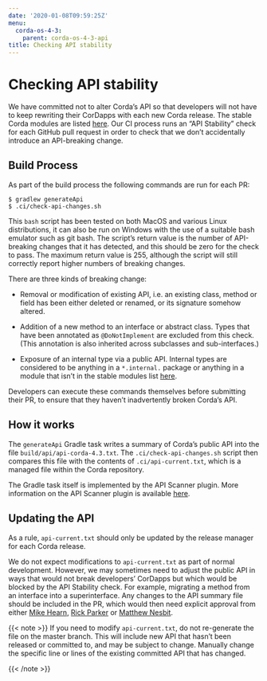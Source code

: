 ```yaml
---
date: '2020-01-08T09:59:25Z'
menu:
  corda-os-4-3:
    parent: corda-os-4-3-api
title: Checking API stability
---
```



# Checking API stability

We have committed not to alter Corda’s API so that developers will not have to keep rewriting their CorDapps with each
            new Corda release. The stable Corda modules are listed [here](api-stability-guarantees.md#internal-apis-and-stability-guarantees). Our CI process runs an “API Stability”
            check for each GitHub pull request in order to check that we don’t accidentally introduce an API-breaking change.


## Build Process

As part of the build process the following commands are run for each PR:

```shell
$ gradlew generateApi
$ .ci/check-api-changes.sh
```
This `bash` script has been tested on both MacOS and various Linux distributions, it can also be run on Windows with the
                use of a suitable bash emulator such as git bash. The script’s return value is the number of API-breaking changes that it
                has detected, and this should be zero for the check to pass. The maximum return value is 255, although the script will still
                correctly report higher numbers of breaking changes.

There are three kinds of breaking change:


* Removal or modification of existing API, i.e. an existing class, method or field has been either deleted or renamed, or
                        its signature somehow altered.


* Addition of a new method to an interface or abstract class. Types that have been annotated as `@DoNotImplement` are
                        excluded from this check. (This annotation is also inherited across subclasses and sub-interfaces.)


* Exposure of an internal type via a public API. Internal types are considered to be anything in a `*.internal.` package
                        or anything in a module that isn’t in the stable modules list [here](api-stability-guarantees.md#internal-apis-and-stability-guarantees).


Developers can execute these commands themselves before submitting their PR, to ensure that they haven’t inadvertently
                broken Corda’s API.


## How it works

The `generateApi` Gradle task writes a summary of Corda’s public API into the file `build/api/api-corda-4.3.txt`.
                The `.ci/check-api-changes.sh` script then compares this file with the contents of `.ci/api-current.txt`, which is a
                managed file within the Corda repository.

The Gradle task itself is implemented by the API Scanner plugin. More information on the API Scanner plugin is available [here](https://github.com/corda/corda-gradle-plugins/tree/master/api-scanner).


## Updating the API

As a rule, `api-current.txt` should only be updated by the release manager for each Corda release.

We do not expect modifications to `api-current.txt` as part of normal development. However, we may sometimes need to adjust
                the public API in ways that would not break developers’ CorDapps but which would be blocked by the API Stability check.
                For example, migrating a method from an interface into a superinterface. Any changes to the API summary file should be
                included in the PR, which would then need explicit approval from either [Mike Hearn](https://github.com/mikehearn), [Rick Parker](https://github.com/rick-r3) or [Matthew Nesbit](https://github.com/mnesbit).


{{< note >}}
If you need to modify `api-current.txt`, do not re-generate the file on the master branch. This will include new API that
                    hasn’t been released or committed to, and may be subject to change. Manually change the specific line or lines of the
                    existing committed API that has changed.

{{< /note >}}

